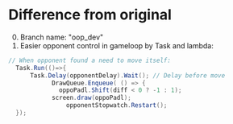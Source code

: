 # Difference from original

0. Branch name: "oop_dev"
1. Easier opponent control in gameloop by Task and lambda:

``` c#
// When opponent found a need to move itself:
  Task.Run(()=>{
      Task.Delay(opponentDelay).Wait(); // Delay before move
			DrawQueue.Enqueue( () => {
			  oppoPadl.Shift(diff < 0 ? -1 : 1);
		   	screen.draw(oppoPadl);
				opponentStopwatch.Restart();
  });
```
